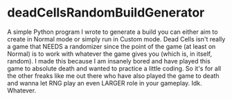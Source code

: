 # deadCellsRandomBuildGenerator

A simple Python program I wrote to generate a build you can either aim to create in Normal mode or simply run in Custom mode.
Dead Cells isn't really a game that NEEDS a randomizer since the point of the game (at least on Normal) is to work with whatever the game gives you (which is, in itself, random).
I made this because I am insanely bored and have played this game to absolute death and wanted to practice a little coding. So it's for all the other freaks like me out there who have also played the game to death and wanna let RNG play an even LARGER role in your gameplay. Idk. Whatever.
